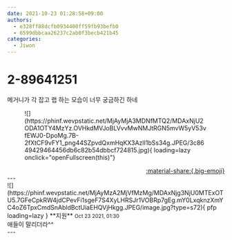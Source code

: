 ```yaml
---
date: 2021-10-23 01:28:58+09:00
authors:
  - e328ff88dcfb0934400ff59fb93befb0
  - 6599dbbcaa26237c2ab0f3becb421b45
categories:
  - Jiwon
---
```


# 2-89641251

<div class="post-container" markdown="1">
<div class="content-container md-sidebar__scrollwrap" markdown="1">

메거니가 각 잡고 랩 하는 모습이 너무 궁금하긴 하네
<figure markdown="1">
![](https://phinf.wevpstatic.net/MjAyMjA3MDNfMTQ2/MDAxNjU2ODA1OTY4MzYz.OVHkdMVJoBLVvvMwNMJtRGN5mvW5yV53vfEWJ0-DpoMg.7B-2fXtCF9vFY1_png44SZpvdQxmHqKX3AzlI1bSs34g.JPEG/3c8649429464456db6c82b54dbbcf724815.jpg){ loading=lazy onclick="openFullscreen(this)"}
</figure>


</div>
</div>

<div style="text-align: right;" markdown="1">
<a href="https://weverse.io/fromis9/fanpost/2-89641251" style="text-align: right;">:material-share:{.big-emoji}</a>
</div>
---

<div class="comments-container md-sidebar__scrollwrap" markdown="1">
<div class="comment" markdown="1">
<div class='id-container' markdown="1">
![](https://phinf.wevpstatic.net/MjAyMzA2MjVfMzMg/MDAxNjg3NjU0MTExOTU5.7GFeCpkRW4jdCPevFi1sgeF7S4XyLHRSJr1VOBRp7gEg.mY0LxqknzXmYC4oZ6TpxCmdSnAbldBctUiaEHQVjHkgg.JPEG/image.jpg?type=s72){ pfp loading=lazy }
**<span class="artist">지원</span>** <small>Oct 23 2021, 01:30</small><br>
</div>
<div class='comment-body' markdown="1">
애들이 말리더라^^
</div>
</div>
</div>
---
